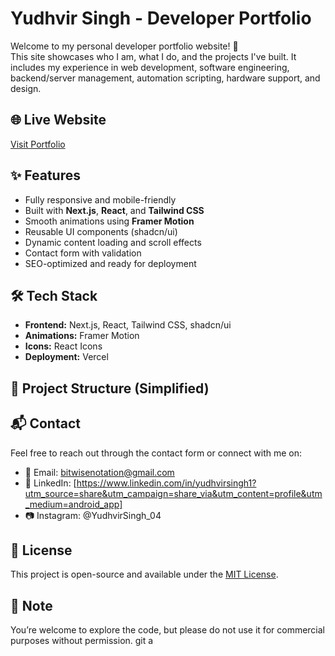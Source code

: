 # Yudhvir Singh - Developer Portfolio

Welcome to my personal developer portfolio website! 🚀  
This site showcases who I am, what I do, and the projects I've built. It includes my experience in web development, software engineering, backend/server management, automation scripting, hardware support, and design.

## 🌐 Live Website

[Visit Portfolio]() 

## ✨ Features

- Fully responsive and mobile-friendly
- Built with **Next.js**, **React**, and **Tailwind CSS**
- Smooth animations using **Framer Motion**
- Reusable UI components (shadcn/ui)
- Dynamic content loading and scroll effects
- Contact form with validation
- SEO-optimized and ready for deployment

## 🛠️ Tech Stack

- **Frontend:** Next.js, React, Tailwind CSS, shadcn/ui
- **Animations:** Framer Motion
- **Icons:** React Icons
- **Deployment:** Vercel

## 📁 Project Structure (Simplified)



## 📬 Contact

Feel free to reach out through the contact form or connect with me on:

- 📧 Email: bitwisenotation@gmail.com  
- 💼 LinkedIn: [https://www.linkedin.com/in/yudhvirsingh1?utm_source=share&utm_campaign=share_via&utm_content=profile&utm_medium=android_app]  
- 📷 Instagram: @YudhvirSingh_04

## 📝 License

This project is open-source and available under the [MIT License](#license).

## 📌 Note

You’re welcome to explore the code, but please do not use it for commercial purposes without permission.
git a

